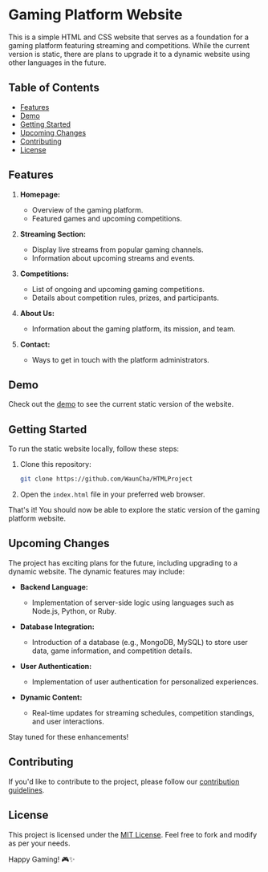 # Gaming Platform Website

This is a simple HTML and CSS website that serves as a foundation for a gaming platform featuring streaming and competitions. While the current version is static, there are plans to upgrade it to a dynamic website using other languages in the future.

## Table of Contents
- [Features](#features)
- [Demo](#demo)
- [Getting Started](#getting-started)
- [Upcoming Changes](#upcoming-changes)
- [Contributing](#contributing)
- [License](#license)

## Features

1. **Homepage:**
   - Overview of the gaming platform.
   - Featured games and upcoming competitions.

2. **Streaming Section:**
   - Display live streams from popular gaming channels.
   - Information about upcoming streams and events.

3. **Competitions:**
   - List of ongoing and upcoming gaming competitions.
   - Details about competition rules, prizes, and participants.

4. **About Us:**
   - Information about the gaming platform, its mission, and team.

5. **Contact:**
   - Ways to get in touch with the platform administrators.

## Demo

Check out the [demo](#) to see the current static version of the website.

## Getting Started

To run the static website locally, follow these steps:

1. Clone this repository:
   ```bash
   git clone https://github.com/WaunCha/HTMLProject
   ```

2. Open the `index.html` file in your preferred web browser.

That's it! You should now be able to explore the static version of the gaming platform website.

## Upcoming Changes

The project has exciting plans for the future, including upgrading to a dynamic website. The dynamic features may include:

- **Backend Language:**
  - Implementation of server-side logic using languages such as Node.js, Python, or Ruby.

- **Database Integration:**
  - Introduction of a database (e.g., MongoDB, MySQL) to store user data, game information, and competition details.

- **User Authentication:**
  - Implementation of user authentication for personalized experiences.

- **Dynamic Content:**
  - Real-time updates for streaming schedules, competition standings, and user interactions.

Stay tuned for these enhancements!

## Contributing

If you'd like to contribute to the project, please follow our [contribution guidelines](CONTRIBUTING.md).

## License

This project is licensed under the [MIT License](LICENSE). Feel free to fork and modify as per your needs.

Happy Gaming! 🎮✨
